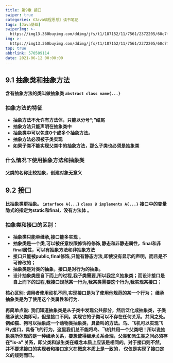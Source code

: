 ```yaml
---
title: 第9章 接口
swiper: true
categories: 《Java编程思想》读书笔记
tags: [Java基础]
swiperImg: >-
  https://img13.360buyimg.com/ddimg/jfs/t1/187152/11/7561/2372205/60c7fac2E32b9bab3/4b3a2fd948eefa35.jpg
img: >-
  https://img13.360buyimg.com/ddimg/jfs/t1/187152/11/7561/2372205/60c7fac2E32b9bab3/4b3a2fd948eefa35.jpg
top: true
abbrlink: 570509114
date: 2021-06-12 00:00:00
---
```


## 9.1 抽象类和抽象方法
**含有抽象方法的类叫做抽象类**
**`abstract class name{...}`**
### 抽象方法的特征

- **抽象方法不允许有方法体，只能以分号“;”结尾** 
- **抽象方法只能声明在抽象类中**
- **抽象类中可以包含0个或多个抽象方法。**
- **抽象方法必须被子类实现** 
- **如果子类不能实现父类中的抽象方法，那么子类也必须是抽象类**

### 什么情况下使用抽象方法和抽象类
**父类的名称比较抽象，创建对象无意义**

## 9.2 接口
**比抽象类更抽象。**
**`interface A{...}`**
**`class B implements A{...}`**
**接口中的变量隐式的指定为static和final，没有方法体 。**


### 抽象类和接口的区别：
- **抽象类只能单继承,接口能多实现** 。
- **抽象类是一个类,可以被任意权限修饰符修饰,静态和非静态属性，final和非final属性，可以有抽象方法和非抽象方法**
- **接口只能被public,final修饰,只能有静态方法,即使没有显示的声明，而且是不可修改的；**
- **抽象类是对类的抽象，接口是对行为的抽象。**
- **设计抽象类是自下而上的过程,我子类需要,所以我定义抽象类；而设计接口是自上而下的过程,我接口规范某一行为,我某类需要这个行为,我实现某接口；**


**核心区别:**
**调用者使用动机不同,实现接口是为了使用他规范的某一个行为；**
**继承抽象类是为了使用这个类属性和行为.**

**再简单点说:**
**我们知道抽象类是从子类中发现公共部分，然后泛化成抽象类，子类继承该父类即可，但是接口不同。实现它的子类可以不存在任何关系，共同之处。例如猫、狗可以抽象成一个动物类抽象类，具备叫的方法。鸟、飞机可以实现飞Fly接口，具备飞的行为，这里我们总不能将鸟、飞机共用一个父类吧！所以说抽象类所体现的是一种继承关系，要想使得继承关系合理，父类和派生类之间必须存在"is-a" 关系，即父类和派生类在概念本质上应该是相同的。对于接口则不然，并不要求接口的实现者和接口定义在概念本质上是一致的， 仅仅是实现了接口定义的规则而已。**
